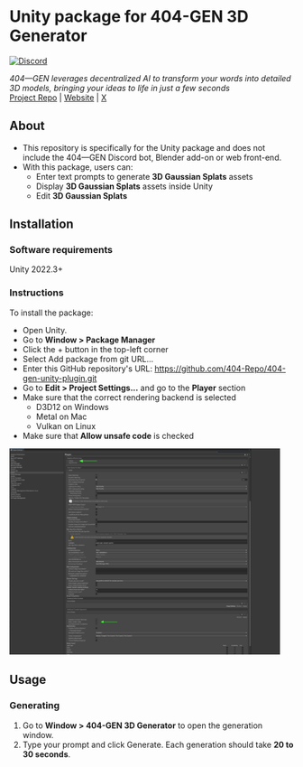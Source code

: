 # Unity package for 404-GEN 3D Generator
[![Discord](https://img.shields.io/discord/1065924238550237194?logo=discord&logoColor=%23FFFFFF&logoSize=auto&label=Discord&labelColor=%235865F2)](https://discord.gg/404gen)

*404—GEN leverages decentralized AI to transform your words into detailed 3D models, bringing your ideas to life in just a few seconds*  
[Project Repo](https://github.com/404-Repo/three-gen-subnet) | [Website](https://404.xyz/) | [X](https://x.com/404gen_)

## About
- This repository is specifically for the Unity package and does not include the 404—GEN Discord bot, Blender add-on or web front-end.  
- With this package, users can:
  - Enter text prompts to generate **3D Gaussian Splats** assets
  - Display **3D Gaussian Splats** assets inside Unity
  - Edit **3D Gaussian Splats**

## Installation

### Software requirements
Unity 2022.3+

### Instructions
To install the package:

* Open Unity.
* Go to **Window > Package Manager**
* Click the + button in the top-left corner
* Select Add package from git URL...
* Enter this GitHub repository's URL: https://github.com/404-Repo/404-gen-unity-plugin.git
* Go to **Edit > Project Settings...** and go to the **Player** section
* Make sure that the correct rendering backend is selected
    - D3D12 on Windows
    - Metal on Mac
    - Vulkan on Linux
* Make sure that **Allow unsafe code** is checked
<img width="480" alt="install" src="https://github.com/404-Repo/404-gen-unity-plugin/blob/main/Images/project_settings.png?raw=true">

## Usage
### Generating
1. Go to **Window > 404-GEN 3D Generator** to open the generation window.
2. Type your prompt and click Generate. Each generation should take **20 to 30 seconds**.
